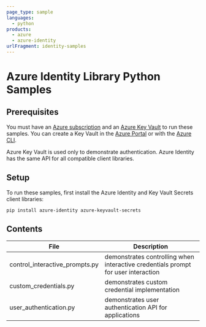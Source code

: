 ```yaml
---
page_type: sample
languages:
  - python
products:
  - azure
  - azure-identity
urlFragment: identity-samples
---
```


# Azure Identity Library Python Samples

## Prerequisites

You must have an [Azure subscription](https://azure.microsoft.com/free) and an
[Azure Key Vault](https://azure.microsoft.com/services/key-vault/) to run
these samples. You can create a Key Vault in the
[Azure Portal](https://portal.azure.com/#create/Microsoft.KeyVault) or with the
[Azure CLI](https://docs.microsoft.com/azure/key-vault/secrets/quick-create-cli).

Azure Key Vault is used only to demonstrate authentication. Azure Identity has
the same API for all compatible client libraries.

## Setup

To run these samples, first install the Azure Identity and Key Vault Secrets
client libraries:

```commandline
pip install azure-identity azure-keyvault-secrets
```

## Contents
| File | Description |
|-------------|-------------|
| control_interactive_prompts.py | demonstrates controlling when interactive credentials prompt for user interaction |
| custom_credentials.py | demonstrates custom credential implementation |
| user_authentication.py | demonstrates user authentication API for applications |
